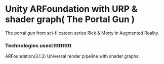 # Unity ARFoundation with URP & shader graph( The Portal Gun )
The portal gun from sci-fi catoon series Rick & Morty in Augmented Reality.
### Technologies used:tttttttttt
ARFoundation(3.1.3)
Universal render pipeline with shader graphs.

